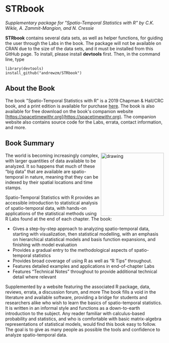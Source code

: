 # STRbook
*Supplementary package for "Spatio-Temporal Statistics with R" by C.K. Wikle, A. Zammit-Mangion, and N. Cressie*

**STRbook** contains several data sets, as well as helper functions, for guiding the user through the Labs in the book. The package will not be available on CRAN due to the size of the data sets, and it must be installed from this GitHub page. To install, please install **devtools** first. Then, in the command line, type

```
library(devtools)
install_github("andrewzm/STRbook")
```
## About the Book

The book "Spatio-Temporal Statistics with R" is a 2019 Chapman & Hall/CRC book, and a print edition is available for purchase [here](http://www.crcpress.com/9781138711136). The book is also available for free download on the book's companion website [https://spacetimewithr.org](https://spacetimewithr.org). The companion website also contains source code for the Labs, errata, contact information, and more.

## Book Summary

<img align="right" src="https://spacetimewithr.org/cover.jpg" alt="drawing" width="200"/>

The world is becoming increasingly complex, with larger quantities of data available to be analyzed. It so happens that much of these “big data” that are available are spatio-temporal in nature, meaning that they can be indexed by their spatial locations and time stamps.

Spatio-Temporal Statistics with R provides an accessible introduction to statistical analysis of spatio-temporal data, with hands-on applications of the statistical methods using R Labs found at the end of each chapter. The book:

- Gives a step-by-step approach to analyzing spatio-temporal data, starting with visualization, then statistical modelling, with an emphasis on hierarchical statistical models and basis function expansions, and finishing with model evaluation
- Provides a gradual entry to the methodological aspects of spatio-temporal statistics
- Provides broad coverage of using R as well as “R Tips” throughout.
- Features detailed examples and applications in end-of-chapter Labs
- Features “Technical Notes” throughout to provide additional technical detail where relevant

Supplemented by a website featuring the associated R package, data, reviews, errata, a discussion forum, and more
The book fills a void in the literature and available software, providing a bridge for students and researchers alike who wish to learn the basics of spatio-temporal statistics. It is written in an informal style and functions as a down-to-earth introduction to the subject. Any reader familiar with calculus-based probability and statistics, and who is comfortable with basic matrix-algebra representations of statistical models, would find this book easy to follow. The goal is to give as many people as possible the tools and confidence to analyze spatio-temporal data.
